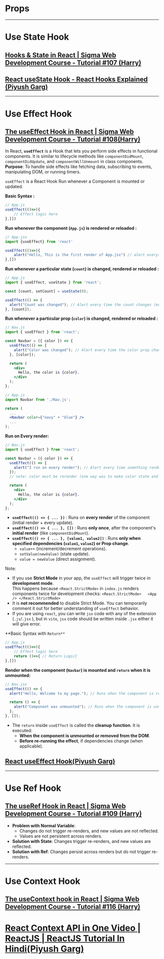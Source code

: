 
# Props

---

# Use State Hook

## [Hooks & State in React | Sigma Web Development Course - Tutorial #107 (Harry)]()
## [React useState Hook - React Hooks Explained (Piyush Garg)](https://youtu.be/3i840mtbDNI)

---

# Use Effect Hook
## [The useEffect Hook in React | Sigma Web Development Course - Tutorial #108(Harry)](https://www.youtube.com/watch?v=bio2eP5YXyw&ab_channel=CodeWithHarry)

In React, **`useEffect`** is a Hook that lets you perform side effects in functional components. It is similar to lifecycle methods like `componentDidMount`, `componentDidUpdate`, and `componentWillUnmount` in class components.
**Purpose**: To handle side effects like fetching data, subscribing to events, manipulating DOM, or running timers.

`useEffect` is a React Hook Run whenever a Component is mounted or updated.

**Basic Syntax :**
```js
// App.js
useEffect(()=>){
	// Effect logic here
},[])
```

**Run whenever the component (`App.js`) is rendered or reloaded :**
```jsx
// App.jsx
import {useEffect} from 'react'

useEffect(()=>){
	alert("Hello, This is the first render of App.jsx") // alert everytime component load/reload
},[])
```

**Run whenever a particular state (`count`) is changed, rendered or reloaded :**
```jsx
// App.js
import { useEffect, useState } from 'react';

const [count, setCount] = useState(0);

useEffect(() => {
  alert("Count was changed"); // Alert every time the count changes (even on the first display)
}, [count]);

```

**Run whenever a particular prop (`color`)  is changed, rendered or reloaded :**
```jsx
// Nav.js
import { useEffect } from 'react';

const Navbar = ({ color }) => {
  useEffect(() => {
    alert("Color was changed"); // Alert every time the color prop changes (passed via `App.js`)
  }, [color]);

  return (
    <div>
      Hello, the color is {color}.
    </div>
  );
};
```
```jsx
// App.js
import Navbar from './Nav.js';

return (
  ...
  <Navbar color={"navy" + "blue"} />
  ...
);
```

**Run on Every render:**
```jsx
// Nav.js
import { useEffect } from 'react';

const Navbar = ({ color }) => {
  useEffect(() => {
    alert("I run on every render"); // Alert every time something renders (e.g., color change and re-render)
  });
  // note: color must be rerender (one way was to make color state and use setColor)

  return (
    <div>
      Hello, the color is {color}. 
    </div>
  );
};
```

- **`useEffect(() => { ... })`** : Runs on **every render** of the component (initial render + every update).
- **`useEffect(() => { ... }, [])`** : Runs **only once**, after the component's **initial render** (like `componentDidMount`).
- **`useEffect(() => { ... }, [value1, value2])`** : Runs **only when specified dependencies (`value1`, `value2`) or Prop change**.
    - `value++` (increment/decrement operations).
    - `setValue(newValue)` (state update).
    - `value = newValue` (direct assignment).


Note:
- If you use **Strict Mode** in your app, the `useEffect` will trigger twice in **development mode**.  
    This happens because `<React.StrictMode>` in `index.js` renders components twice for development checks: `<React.StrictMode>   <App /> </React.StrictMode>`
- It is **not recommended** to disable Strict Mode. You can temporarily comment it out for better understanding of `useEffect` behavior.
- If you are using `react`, you can write `jsx` code with any of the extension (`.js`/`.jsx` ), but in `vite`, `jsx` code  should be written inside `.jsx` either it will give error.

**Basic Syntax with `Return**`
```js
// App.js
useEffect(()=>){
	// Effect logic here
	return ()=>{ // Return Logic}
},[])
```

**Render when the component (`Navbar`) is mounted and `return` when it is unmounted:**
```jsx
// Nav.jsx
useEffect(() => {
  alert("Hello, Welcome to my page."); // Runs when the component is rendered (mounted)

  return () => {
    alert("Component was unmounted"); // Runs when the component is unmounted
  };
}, []);
```

- The `return` inside `useEffect` is called the **cleanup function**. It is executed:
    - **When the component is unmounted or removed from the DOM**.
    - **Before re-running the effect**, if dependencies change (when applicable).

## [React useEffect Hook(Piyush Garg)](https://www.youtube.com/watch?v=53H_fYlikHc&ab_channel=PiyushGarg)

---

# Use Ref Hook

## [The useRef Hook in React | Sigma Web Development Course - Tutorial #109 (Harry)](https://youtu.be/RDp33e3ttTE)


- **Problem with Normal Variable**: 
	- Changes do not trigger re-renders, and new values are not reflected. 
	- Values are not persistent across renders.
- **Solution with State**: Changes trigger re-renders, and new values are reflected.
- **Solution with Ref**: Changes persist across renders but do not trigger re-renders.

---
# Use Context Hook

## [The useContext hook in React | Sigma Web Development Course - Tutorial #116 (Harry)](https://www.youtube.com/watch?v=jIbXtgL0qrg&t=11s&ab_channel=CodeWithHarry)


# [React Context API in One Video | ReactJS | ReactJS Tutorial In Hindi(Piyush Garg)](https://www.youtube.com/watch?v=73Tz6qTgNuU&ab_channel=PiyushGarg)